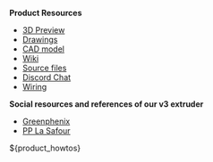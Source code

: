 **Product Resources**

- [3D Preview](${product_3d})
- [Drawings](${product_drawings})
- [CAD model](${product_cad})
- [Wiki](${product_wiki})
- [Source files](${product_github})
- [Discord Chat](${product_chat})
- [Wiring](${product_wiring})

**Social resources and references of our v3 extruder**

- [Greenphenix](https://www.youtube.com/watch?v=iKEghQuUng0)
- [PP La Safour](https://www.facebook.com/plasticprecioslasafor/)

${product_howtos}
